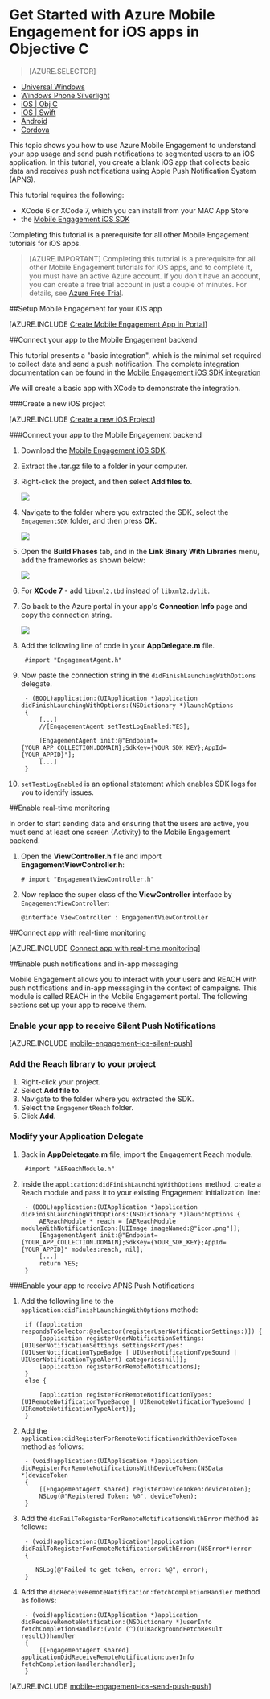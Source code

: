 <properties
	pageTitle="Get Started with Azure Mobile Engagement for iOS in Objective C"
	description="Learn how to use Azure Mobile Engagement with analytics and push notifications for iOS apps."
	services="mobile-engagement"
	documentationCenter="Mobile"
	authors="piyushjo"
	manager="dwrede"
	editor="" />

<tags
	ms.service="mobile-engagement"
	ms.workload="mobile"
	ms.tgt_pltfrm="mobile-ios"
	ms.devlang="objective-c"
	ms.topic="hero-article"
	ms.date="09/22/2015"
	ms.author="piyushjo" />

# Get Started with Azure Mobile Engagement for iOS apps in Objective C

> [AZURE.SELECTOR]
- [Universal Windows](mobile-engagement-windows-store-dotnet-get-started.md)
- [Windows Phone Silverlight](mobile-engagement-windows-phone-get-started.md)
- [iOS | Obj C](mobile-engagement-ios-get-started.md)
- [iOS | Swift](mobile-engagement-ios-swift-get-started.md)
- [Android](mobile-engagement-android-get-started.md)
- [Cordova](mobile-engagement-cordova-get-started.md)

This topic shows you how to use Azure Mobile Engagement to understand your app usage and send push notifications to segmented users to an iOS application.
In this tutorial, you create a blank iOS app that collects basic data and receives push notifications using Apple Push Notification System (APNS).

This tutorial requires the following:

+ XCode 6 or XCode 7, which you can install from your MAC App Store
+ the [Mobile Engagement iOS SDK]

Completing this tutorial is a prerequisite for all other Mobile Engagement tutorials for iOS apps.

> [AZURE.IMPORTANT] Completing this tutorial is a prerequisite for all other Mobile Engagement tutorials for iOS apps, and to complete it, you must have an active Azure account. If you don't have an account, you can create a free trial account in just a couple of minutes. For details, see <a href="http://azure.microsoft.com/pricing/free-trial/?WT.mc_id=A0E0E5C02&amp;returnurl=http%3A%2F%2Fwww.windowsazure.com%2Fen-us%2Fdevelop%2Fmobile%2Ftutorials%2Fget-started%2F" target="_blank">Azure Free Trial</a>.

##<a id="setup-azme"></a>Setup Mobile Engagement for your iOS app

[AZURE.INCLUDE [Create Mobile Engagement App in Portal](../../includes/mobile-engagement-create-app-in-portal.md)]

##<a id="connecting-app"></a>Connect your app to the Mobile Engagement backend

This tutorial presents a "basic integration", which is the minimal set required to collect data and send a push notification. The complete integration documentation can be found in the [Mobile Engagement iOS SDK integration](../mobile-engagement-ios-sdk-overview/)

We will create a basic app with XCode to demonstrate the integration.

###Create a new iOS project

[AZURE.INCLUDE [Create a new iOS Project](../../includes/mobile-engagement-create-new-ios-app.md)]

###Connect your app to the Mobile Engagement backend

1. Download the [Mobile Engagement iOS SDK].
2. Extract the .tar.gz file to a folder in your computer.
3. Right-click the project, and then select **Add files to**.

	![][1]

4. Navigate to the folder where you extracted the SDK, select the `EngagementSDK` folder, and then press **OK**.

	![][2]

5. Open the **Build Phases** tab, and in the **Link Binary With Libraries** menu, add the frameworks as shown below:

	![][3]

6. For **XCode 7** - add `libxml2.tbd` instead of `libxml2.dylib`.

7. Go back to the Azure portal in your app's **Connection Info** page and copy the connection string.

	![][4]

8. Add the following line of code in your **AppDelegate.m** file.

		#import "EngagementAgent.h"

9. Now paste the connection string in the `didFinishLaunchingWithOptions` delegate.

		- (BOOL)application:(UIApplication *)application didFinishLaunchingWithOptions:(NSDictionary *)launchOptions
		{
  			[...]
			//[EngagementAgent setTestLogEnabled:YES];
   
  			[EngagementAgent init:@"Endpoint={YOUR_APP_COLLECTION.DOMAIN};SdkKey={YOUR_SDK_KEY};AppId={YOUR_APPID}"];
  			[...]
		}

10. `setTestLogEnabled` is an optional statement which enables SDK logs for you to identify issues. 

##<a id="monitor"></a>Enable real-time monitoring

In order to start sending data and ensuring that the users are active, you must send at least one screen (Activity) to the Mobile Engagement backend.

1. Open the **ViewController.h** file and import **EngagementViewController.h**:

    `# import "EngagementViewController.h"`

2. Now replace the super class of the **ViewController** interface by `EngagementViewController`:

	`@interface ViewController : EngagementViewController`

##<a id="monitor"></a>Connect app with real-time monitoring

[AZURE.INCLUDE [Connect app with real-time monitoring](../../includes/mobile-engagement-connect-app-with-monitor.md)]

##<a id="integrate-push"></a>Enable push notifications and in-app messaging

Mobile Engagement allows you to interact with your users and REACH with push notifications and in-app messaging in the context of campaigns. This module is called REACH in the Mobile Engagement portal.
The following sections set up your app to receive them.

### Enable your app to receive Silent Push Notifications

[AZURE.INCLUDE [mobile-engagement-ios-silent-push](../../includes/mobile-engagement-ios-silent-push.md)]  

### Add the Reach library to your project

1. Right-click your project.
2. Select **Add file to**.
3. Navigate to the folder where you extracted the SDK.
4. Select the `EngagementReach` folder.
5. Click **Add**.

### Modify your Application Delegate

1. Back in **AppDeletegate.m** file, import the Engagement Reach module.

		#import "AEReachModule.h"

2. Inside the `application:didFinishLaunchingWithOptions` method, create a Reach module and pass it to your existing Engagement initialization line:

		- (BOOL)application:(UIApplication *)application didFinishLaunchingWithOptions:(NSDictionary *)launchOptions {
			AEReachModule * reach = [AEReachModule moduleWithNotificationIcon:[UIImage imageNamed:@"icon.png"]];
			[EngagementAgent init:@"Endpoint={YOUR_APP_COLLECTION.DOMAIN};SdkKey={YOUR_SDK_KEY};AppId={YOUR_APPID}" modules:reach, nil];
			[...]
			return YES;
		}

###Enable your app to receive APNS Push Notifications

1. Add the following line to the `application:didFinishLaunchingWithOptions` method:

		if ([application respondsToSelector:@selector(registerUserNotificationSettings:)]) {
			[application registerUserNotificationSettings:[UIUserNotificationSettings settingsForTypes:(UIUserNotificationTypeBadge | UIUserNotificationTypeSound | UIUserNotificationTypeAlert) categories:nil]];
			[application registerForRemoteNotifications];
		}
		else {

			[application registerForRemoteNotificationTypes:(UIRemoteNotificationTypeBadge | UIRemoteNotificationTypeSound | UIRemoteNotificationTypeAlert)];
		}

2. Add the `application:didRegisterForRemoteNotificationsWithDeviceToken` method as follows:

		- (void)application:(UIApplication *)application didRegisterForRemoteNotificationsWithDeviceToken:(NSData *)deviceToken
		{
 			[[EngagementAgent shared] registerDeviceToken:deviceToken];
			NSLog(@"Registered Token: %@", deviceToken);
		}

3. Add the `didFailToRegisterForRemoteNotificationsWithError` method as follows:

		- (void)application:(UIApplication*)application didFailToRegisterForRemoteNotificationsWithError:(NSError*)error
		{
		   
		   NSLog(@"Failed to get token, error: %@", error);
		}

4. Add the `didReceiveRemoteNotification:fetchCompletionHandler` method as follows:

		- (void)application:(UIApplication *)application didReceiveRemoteNotification:(NSDictionary *)userInfo fetchCompletionHandler:(void (^)(UIBackgroundFetchResult result))handler
		{
			[[EngagementAgent shared] applicationDidReceiveRemoteNotification:userInfo fetchCompletionHandler:handler];
		}

[AZURE.INCLUDE [mobile-engagement-ios-send-push-push](../../includes/mobile-engagement-ios-send-push.md)]

<!-- URLs. -->
[Mobile Engagement iOS SDK]: http://go.microsoft.com/?linkid=9864553
[Mobile Engagement Android SDK documentation]: http://go.microsoft.com/?linkid=9874682

<!-- Images. -->
[1]: ./media/mobile-engagement-ios-get-started/xcode-add-files.png
[2]: ./media/mobile-engagement-ios-get-started/xcode-select-engagement-sdk.png
[3]: ./media/mobile-engagement-ios-get-started/xcode-build-phases.png
[4]: ./media/mobile-engagement-ios-get-started/app-connection-info-page.png

